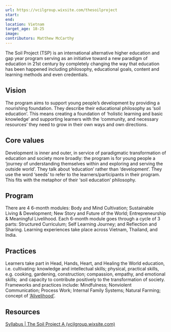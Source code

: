 ```yaml
---
url: https://vcilgroup.wixsite.com/thesoilproject
start: 
end: 
location: Vietnam
target_age: 18-25
image: 
contributors: Matthew McCarthy
---
```



The Soil Project (TSP) is an international alternative higher education and gap year program serving as an initiative toward a new paradigm of education in 21st century by completely changing the way that education has been happened including philosophy, educational goals, content and learning methods and even credentials.

## Vision 

The program aims to support young people’s development by providing a nourishing foundation. They describe their educational philosophy as ‘soil education’. This means creating a foundation of ‘holistic learning and basic knowledge’ and supporting learners with the ‘community, and necessary resources’ they need to grow in their own ways and own directions.

## Core values 

Development is inner and outer, in service of paradigmatic transformation of education and society more broadly: the program is for young people a ‘journey of understanding themselves within and exploring and serving the outside world’. They talk about ‘education’ rather than ‘development’. They use the word ‘seeds’ to refer to the learners/participants in their program. This fits with the metaphor of their ‘soil education’ philosophy. 
 
## Program 

There are 4 6-month modules: Body and Mind Cultivation; Sustainable Living & Development; New Story and Future of the World; Entrepreneurship & Meaningful Livelihood. Each 6-month module goes through a cycle of 3 parts: Structured Curriculum; Self Learning Journey; and Reflection and Sharing. Learning experiences take place across Vietnam, Thailand, and India. 

## Practices

Learners take part in Head, Hands, Heart, and Healing the World education, i.e. cultivating: knowledge and intellectual skills; physical, practical skills, e.g. cooking, gardening, construction; compassion, empathy, and emotional skills;  and capacity to contribute positively to the transformation of society. Frameworks and practices include: Mindfulness; Nonviolent Communication; Process Work; Internal Family Systems; Natural Farming; concept of [‘Alivelihood’](https://www.alivelihood.org/).

## Resources 

[Syllabus | The Soil Project A (vcilgroup.wixsite.com)](https://vcilgroup.wixsite.com/thesoilproject/blank-9)